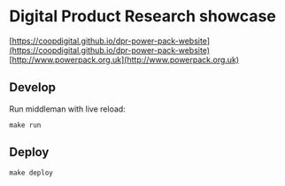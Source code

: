 # Digital Product Research showcase

[https://coopdigital.github.io/dpr-power-pack-website](https://coopdigital.github.io/dpr-power-pack-website)
[http://www.powerpack.org.uk](http://www.powerpack.org.uk)

## Develop

Run middleman with live reload:

```
make run
```

## Deploy

```
make deploy
```

